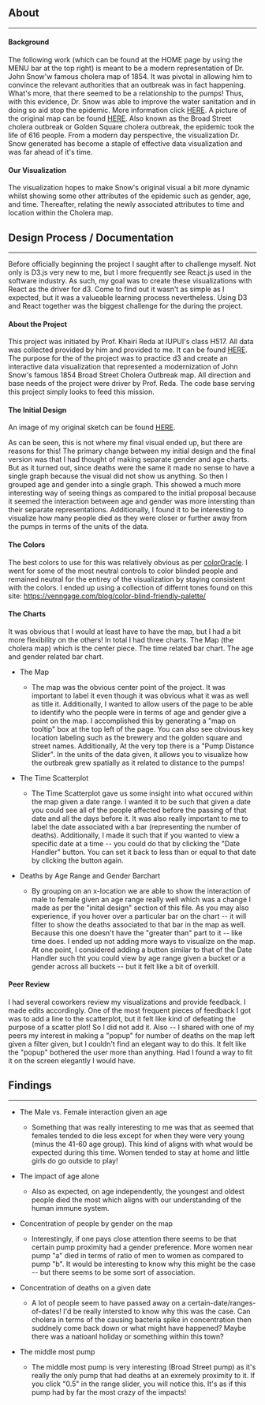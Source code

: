 ## About

---

#### Background

The following work (which can be found at the HOME page by using the MENU bar at the top right) is meant to be a modern representation of Dr. John Snow'w famous cholera map of 1854. It was pivotal in allowing him to convince the relevant authorities that an outbreak was in fact happening. What's more, that there seemed to be a relationship to the pumps! Thus, with this evidence, Dr. Snow was able to improve the water sanitation and in doing so aid stop the epidemic. More information click [HERE](https://en.wikipedia.org/wiki/1854_Broad_Street_cholera_outbreak). A picture of the original map can be found [HERE](https://en.wikipedia.org/wiki/File:Snow-cholera-map-1.jpg). Also known as the Broad Street cholera outbreak or Golden Square cholera outbreak, the epidemic took the life of 616 people. From a modern day perspective, the visualization Dr. Snow generated has become a staple of effective data visualization and was far ahead of it's time.

#### Our Visualization

The visualization hopes to make Snow's original visual a bit more dynamic whilst showing some other attributes of the epidemic such as gender, age, and time. Thereafter, relating the newly associated attributes to time and location within the Cholera map.

## Design Process / Documentation

---

Before officially beginning the project I saught after to challenge myself. Not only is D3.js very new to me, but I more frequently see React.js used in the software industry. As such, my goal was to create these visualizations with React as the driver for d3. Come to find out it wasn't as simple as I expected, but it was a valueable learning process nevertheless. Using D3 and React together was the biggest challenge for the during the project.

#### About the Project

This project was initiated by Prof. Khairi Reda at IUPUI's class H517. All data was collected provided by him and provided to me. It can be found [HERE](https://khreda.com/teaching/2020/H517/project1). The purpose for the of the project was to practice d3 and create an interactive data visualization that represented a modernization of John Snow's famous 1854 Broad Street Cholera Outbreak map. All direction and base needs of the project were driver by Prof. Reda. The code base serving this project simply looks to feed this mission.

#### The Initial Design

An image of my original sketch can be found [HERE](https://ksmconsulting-my.sharepoint.com/:i:/p/aduran/EZHCYWVu7plLkMj5Wzd6LNgB1JSK9J0mhy1--c1SLWGxBQ?e=F4sIyp).

As can be seen, this is not where my final visual ended up, but there are reasons for this! The primary change between my initial design and the final version was that I had thought of making separate gender and age charts. But as it turned out, since deaths were the same it made no sense to have a single graph because the visual did not show us anything. So then I grouped age and gender into a single graph. This showed a much more interesting way of seeing things as compared to the initial proposal because it seemed the interaction between age and gender was more intersting than their separate representations. Additionally, I found it to be interesting to visualize how many people died as they were closer or further away from the pumps in terms of the units of the data.

#### The Colors

The best colors to use for this was relatively obvious as per [colorOracle](http://colororacle.org/). I went for some of the most neutral controls to color blinded people and remained neutral for the entirey of the visualization by staying consistent with the colors. I ended up using a collection of differnt tones found on this site: https://venngage.com/blog/color-blind-friendly-palette/

#### The Charts

It was obvious that I would at least have to have the map, but I had a bit more flexibility on the others! In total I had three charts. The Map (the cholera map) which is the center piece. The time related bar chart. The age and gender related bar chart.

- The Map

  - The map was the obvious center point of the project. It was important to label it even though it was obvious what it was as well as title it. Additionally, I wanted to allow users of the page to be able to identify who the people were in terms of age and gender give a point on the map. I accomplished this by generating a "map on tooltip" box at the top left of the page. You can also see obvious key location labeling such as the brewery and the golden square and street names. Additionally, At the very top there is a "Pump Distance Slider". In the units of the data given, it allows you to visualize how the outbreak grew spatially as it related to distance to the pumps!

- The Time Scatterplot

  - The Time Scatterplot gave us some insight into what occured within the map given a date range. I wanted it to be such that given a date you could see all of the people affected before the passing of that date and all the days before it. It was also really important to me to label the date associated with a bar (representing the number of deaths). Additionally, I made it such that if you wanted to view a specific date at a time -- you could do that by clicking the "Date Handler" button. You can set it back to less than or equal to that date by clicking the button again.

- Deaths by Age Range and Gender Barchart

  - By grouping on an x-location we are able to show the interaction of male to female given an age range really well which was a change I made as per the "inital design" section of this file. As you may also experience, if you hover over a particular bar on the chart -- it will filter to show the deaths associated to that bar in the map as well. Because this one doesn't have the "greater than" part to it -- like time does. I ended up not adding more ways to visualize on the map. At one point, I considered adding a button similar to that of the Date Handler such tht you could view by age range given a bucket or a gender across all buckets -- but it felt like a bit of overkill.

#### Peer Review

I had several coworkers review my visualizations and provide feedback. I made edits accordingly. One of the most frequent pieces of feedback I got was to add a line to the scatterplot, but it felt like kind of defeating the purpose of a scatter plot! So I did not add it. Also -- I shared with one of my peers my interest in making a "popup" for number of deaths on the map left given a filter given, but I couldn't find an elegant way to do this. It felt like the "popup" bothered the user more than anything. Had I found a way to fit it on the screen elegantly I would have.

## Findings

---

- The Male vs. Female interaction given an age

  - Something that was really interesting to me was that as seemed that females tended to die less except for when they were very young (minus the 41-60 age group). This kind of aligns with what would be expected during this time. Women tended to stay at home and little girls do go outside to play!

- The impact of age alone

  - Also as expected, on age independently, the youngest and oldest people died the most which aligns with our understanding of the human immune system.

- Concentration of people by gender on the map

  - Interestingly, if one pays close attention there seems to be that certain pump proximity had a gender preference. More women near pump "a" died in terms of ratio of men to women as compared to pump "b". It would be interesting to know why this might be the case -- but there seems to be some sort of association.

- Concentration of deaths on a given date

  - A lot of people seem to have passed away on a certain-date/ranges-of-dates! I'd be really intersted to know why this was the case. Can cholera in terms of the causing bacteria spike in concentration then suddnely come back down or what might have happened? Maybe there was a natioanl holiday or something within this town?

- The middle most pump

  - The middle most pump is very interesting (Broad Street pump) as it's really the only pump that had deaths at an exremely proximity to it. If you click "0.5" in the range slider, you will notice this. It's as if this pump had by far the most crazy of the impacts!
